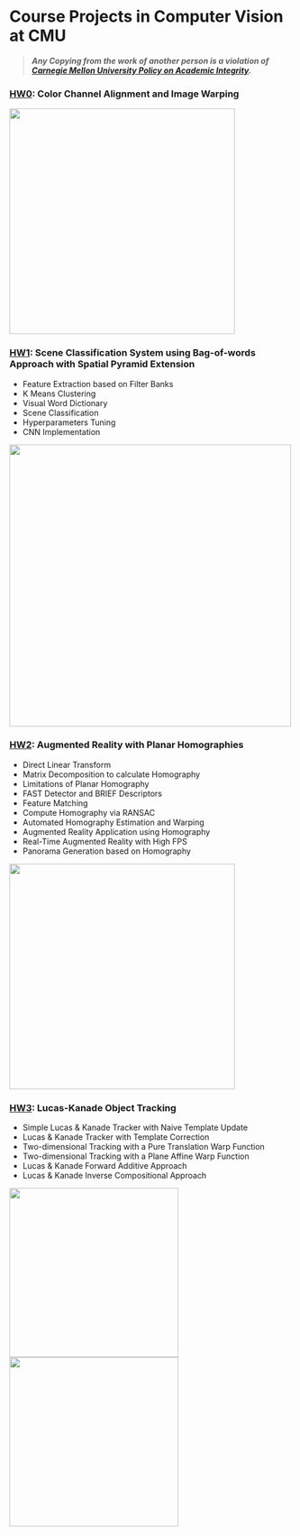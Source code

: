 # Course Projects in Computer Vision at CMU
> ***Any Copying from the work of another person is a violation of [Carnegie Mellon University Policy on Academic Integrity](https://www.cmu.edu/policies/student-and-student-life/academic-integrity.html).***
  
### [HW0](HW0/): Color Channel Alignment and Image Warping  
<img src="https://github.com/Geniussh/ComputerVision/blob/main/HW0/results/transformed.jpg" width="400px">
  
  
### [HW1](HW1/): Scene Classification System using Bag-of-words Approach with Spatial Pyramid Extension
- Feature Extraction based on Filter Banks
- K Means Clustering
- Visual Word Dictionary
- Scene Classification
- Hyperparameters Tuning
- CNN Implementation  
<img src="https://user-images.githubusercontent.com/44150278/136886336-e9075072-380a-4dbb-9338-4f023448f83b.png" width="500px">
  
  
### [HW2](HW2/): Augmented Reality with Planar Homographies
- Direct Linear Transform
- Matrix Decomposition to calculate Homography
- Limitations of Planar Homography
- FAST Detector and BRIEF Descriptors
- Feature Matching
- Compute Homography via RANSAC
- Automated Homography Estimation and Warping
- Augmented Reality Application using Homography
- Real-Time Augmented Reality with High FPS
- Panorama Generation based on Homography  
<img src="https://github.com/Geniussh/ComputerVision/blob/main/HW2/result/ar.gif" width="400px">
  
  
### [HW3](HW3/): Lucas-Kanade Object Tracking
- Simple Lucas & Kanade Tracker with Naive Template Update
- Lucas & Kanade Tracker with Template Correction
- Two-dimensional Tracking with a Pure Translation Warp Function
- Two-dimensional Tracking with a Plane Affine Warp Function
- Lucas & Kanade Forward Additive Approach
- Lucas & Kanade Inverse Compositional Approach
<p float="left">
  <img src="https://github.com/Geniussh/ComputerVision/blob/main/HW3/result/car.gif" width="300px">
  <img src="https://github.com/Geniussh/ComputerVision/blob/main/HW3/result/aerial.gif" width="300px">
</p>



